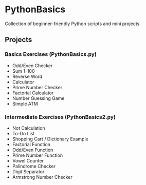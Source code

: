 # PythonBasics

Collection of beginner-friendly Python scripts and mini projects.

## Projects


### Basics Exercises (PythonBasics.py)
- Odd/Even Checker
- Sum 1-100
- Reverse Word
- Calculator
- Prime Number Checker
- Factorial Calculator
- Number Guessing Game
- Simple ATM


### Intermediate Exercises (PythonBasics2.py)
- Not Calculation
- To-Do List
- Shopping Cart / Dictionary Example
- Factorial Function
- Odd/Even Function
- Prime Number Function
- Vowel Counter
- Palindrome Checker
- Digit Separator
- Armstrong Number Checker
